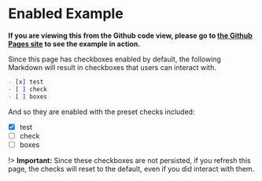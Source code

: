 # Enabled Example
**If you are viewing this from the Github code view, please go to [the Github Pages site](https://fenriskiba.github.io/docsify-enable-checkbox/#/examples/included.md) to see the example in action.**

Since this page has checkboxes enabled by default, the following Markdown will result in checkboxes that users can interact with.

```markdown
- [x] test
- [ ] check
- [ ] boxes
```

And so they are enabled with the preset checks included:

- [x] test
- [ ] check
- [ ] boxes

!> **Important:** Since these checkboxes are not persisted, if you refresh this page, the checks will reset to the default, even if you did interact with them.